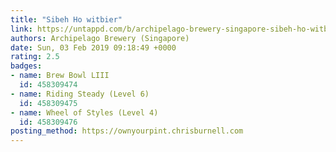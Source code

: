 ```yaml
---
title: "Sibeh Ho witbier"
link: https://untappd.com/b/archipelago-brewery-singapore-sibeh-ho-witbier/2226688
authors: Archipelago Brewery (Singapore)
date: Sun, 03 Feb 2019 09:18:49 +0000
rating: 2.5
badges:
- name: Brew Bowl LIII
  id: 458309474
- name: Riding Steady (Level 6)
  id: 458309475
- name: Wheel of Styles (Level 4)
  id: 458309476
posting_method: https://ownyourpint.chrisburnell.com
---
```

